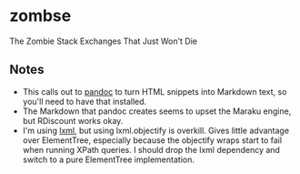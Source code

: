 zombse
======

The Zombie Stack Exchanges That Just Won't Die

Notes
-----
 * This calls out to [pandoc][1] to turn HTML snippets into Markdown text, so you'll need to have that installed.
 * The Markdown that pandoc creates seems to upset the Maraku engine, but RDiscount works okay.
 * I'm using [lxml][2], but using lxml.objectify is overkill. Gives little advantage over ElementTree, especially because the objectify wraps start to fail when running XPath queries. I should drop the lxml dependency and switch to a pure ElementTree implementation.


[1]: http://johnmacfarlane.net/pandoc/
[2]: http://lxml.de/

